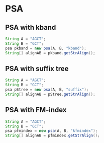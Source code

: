 # PSA

## PSA with kband

```java
String A = "AGCT";
String B = "GCT";
psa pkband = new psa(A, B, "kband");
String[] alignAB = pkband.getStrAlign();
```

## PSA with suffix tree

```java
String A = "AGCT";
String B = "GCT";
psa pStree = new psa(A, B, "suffix");
String[] alignAB = pStree.getStrAlign();
```

## PSA with FM-index

```java
String A = "AGCT";
String B = "GCT";
psa pfmindex = new psa(A, B, "kfmindex");
String[] alignAB = pfmindex.getStrAlign();
```